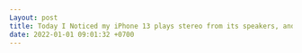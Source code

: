 ```yaml
---
Layout: post
title: Today I Noticed my iPhone 13 plays stereo from its speakers, and it is not bad. Also, if I flip the phone, it flips left and right
date: 2022-01-01 09:01:32 +0700
---
```

